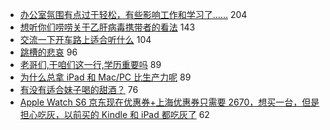 - [办公室氛围有点过于轻松，有些影响工作和学习了……](https://www.v2ex.com/t/721918) 204
- [想听你们唠唠关于乙肝病毒携带者的看法](https://www.v2ex.com/t/721903) 143
- [交流一下开车路上适合听什么](https://www.v2ex.com/t/721931) 104
- [跳槽的悲哀](https://www.v2ex.com/t/721880) 96
- [老哥们,干咱们这一行,学历重要吗](https://www.v2ex.com/t/722097) 89
- [为什么总拿 iPad 和 Mac/PC 比生产力呢](https://www.v2ex.com/t/721911) 89
- [有没有适合妹子喝的甜酒？](https://www.v2ex.com/t/721982) 76
- [Apple Watch S6 京东现在优惠券+上海优惠券只需要 2670，想买一台，但是担心吃灰，以前买的 Kindle 和 iPad 都吃灰了](https://www.v2ex.com/t/721902) 62